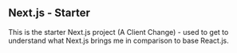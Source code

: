 ## Next.js  - Starter

This is the starter Next.js project (A Client Change) - used to get to understand what Next.js brings me in comparison to base React.js.